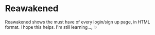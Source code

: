 # Reawakened
Reawakened shows the must have of every login/sign up page, in HTML format. I hope this helps. I'm still learning..., ✨
